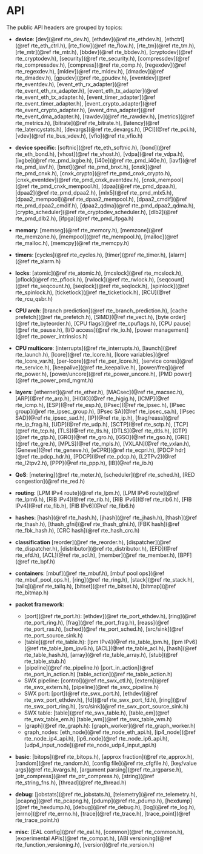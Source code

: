 API
===

<!--
  SPDX-License-Identifier: BSD-3-Clause
  Copyright(c) 2013-2017 6WIND S.A.
-->

The public API headers are grouped by topics:

- **device**:
  [dev](@ref rte_dev.h),
  [ethdev](@ref rte_ethdev.h),
  [ethctrl](@ref rte_eth_ctrl.h),
  [rte_flow](@ref rte_flow.h),
  [rte_tm](@ref rte_tm.h),
  [rte_mtr](@ref rte_mtr.h),
  [bbdev](@ref rte_bbdev.h),
  [cryptodev](@ref rte_cryptodev.h),
  [security](@ref rte_security.h),
  [compressdev](@ref rte_compressdev.h),
  [compress](@ref rte_comp.h),
  [regexdev](@ref rte_regexdev.h),
  [mldev](@ref rte_mldev.h),
  [dmadev](@ref rte_dmadev.h),
  [gpudev](@ref rte_gpudev.h),
  [eventdev](@ref rte_eventdev.h),
  [event_eth_rx_adapter](@ref rte_event_eth_rx_adapter.h),
  [event_eth_tx_adapter](@ref rte_event_eth_tx_adapter.h),
  [event_timer_adapter](@ref rte_event_timer_adapter.h),
  [event_crypto_adapter](@ref rte_event_crypto_adapter.h),
  [event_dma_adapter](@ref rte_event_dma_adapter.h),
  [rawdev](@ref rte_rawdev.h),
  [metrics](@ref rte_metrics.h),
  [bitrate](@ref rte_bitrate.h),
  [latency](@ref rte_latencystats.h),
  [devargs](@ref rte_devargs.h),
  [PCI](@ref rte_pci.h),
  [vdev](@ref rte_bus_vdev.h),
  [vfio](@ref rte_vfio.h)

- **device specific**:
  [softnic](@ref rte_eth_softnic.h),
  [bond](@ref rte_eth_bond.h),
  [vhost](@ref rte_vhost.h),
  [vdpa](@ref rte_vdpa.h),
  [ixgbe](@ref rte_pmd_ixgbe.h),
  [i40e](@ref rte_pmd_i40e.h),
  [iavf](@ref rte_pmd_iavf.h),
  [bnxt](@ref rte_pmd_bnxt.h),
  [cnxk](@ref rte_pmd_cnxk.h),
  [cnxk_crypto](@ref rte_pmd_cnxk_crypto.h),
  [cnxk_eventdev](@ref rte_pmd_cnxk_eventdev.h),
  [cnxk_mempool](@ref rte_pmd_cnxk_mempool.h),
  [dpaa](@ref rte_pmd_dpaa.h),
  [dpaa2](@ref rte_pmd_dpaa2.h),
  [mlx5](@ref rte_pmd_mlx5.h),
  [dpaa2_mempool](@ref rte_dpaa2_mempool.h),
  [dpaa2_cmdif](@ref rte_pmd_dpaa2_cmdif.h),
  [dpaa2_qdma](@ref rte_pmd_dpaa2_qdma.h),
  [crypto_scheduler](@ref rte_cryptodev_scheduler.h),
  [dlb2](@ref rte_pmd_dlb2.h),
  [ifpga](@ref rte_pmd_ifpga.h)

- **memory**:
  [memseg](@ref rte_memory.h),
  [memzone](@ref rte_memzone.h),
  [mempool](@ref rte_mempool.h),
  [malloc](@ref rte_malloc.h),
  [memcpy](@ref rte_memcpy.h)

- **timers**:
  [cycles](@ref rte_cycles.h),
  [timer](@ref rte_timer.h),
  [alarm](@ref rte_alarm.h)

- **locks**:
  [atomic](@ref rte_atomic.h),
  [mcslock](@ref rte_mcslock.h),
  [pflock](@ref rte_pflock.h),
  [rwlock](@ref rte_rwlock.h),
  [seqcount](@ref rte_seqcount.h),
  [seqlock](@ref rte_seqlock.h),
  [spinlock](@ref rte_spinlock.h),
  [ticketlock](@ref rte_ticketlock.h),
  [RCU](@ref rte_rcu_qsbr.h)

- **CPU arch**:
  [branch prediction](@ref rte_branch_prediction.h),
  [cache prefetch](@ref rte_prefetch.h),
  [SIMD](@ref rte_vect.h),
  [byte order](@ref rte_byteorder.h),
  [CPU flags](@ref rte_cpuflags.h),
  [CPU pause](@ref rte_pause.h),
  [I/O access](@ref rte_io.h),
  [power management](@ref rte_power_intrinsics.h)

- **CPU multicore**:
  [interrupts](@ref rte_interrupts.h),
  [launch](@ref rte_launch.h),
  [lcore](@ref rte_lcore.h),
  [lcore variables](@ref rte_lcore_var.h),
  [per-lcore](@ref rte_per_lcore.h),
  [service cores](@ref rte_service.h),
  [keepalive](@ref rte_keepalive.h),
  [power/freq](@ref rte_power.h),
  [power/uncore](@ref rte_power_uncore.h),
  [PMD power](@ref rte_power_pmd_mgmt.h)

- **layers**:
  [ethernet](@ref rte_ether.h),
  [MACsec](@ref rte_macsec.h),
  [ARP](@ref rte_arp.h),
  [HIGIG](@ref rte_higig.h),
  [ICMP](@ref rte_icmp.h),
  [ESP](@ref rte_esp.h),
  [IPsec](@ref rte_ipsec.h),
  [IPsec group](@ref rte_ipsec_group.h),
  [IPsec SA](@ref rte_ipsec_sa.h),
  [IPsec SAD](@ref rte_ipsec_sad.h),
  [IP](@ref rte_ip.h),
  [frag/reass](@ref rte_ip_frag.h),
  [UDP](@ref rte_udp.h),
  [SCTP](@ref rte_sctp.h),
  [TCP](@ref rte_tcp.h),
  [TLS](@ref rte_tls.h),
  [DTLS](@ref rte_dtls.h),
  [GTP](@ref rte_gtp.h),
  [GRO](@ref rte_gro.h),
  [GSO](@ref rte_gso.h),
  [GRE](@ref rte_gre.h),
  [MPLS](@ref rte_mpls.h),
  [VXLAN](@ref rte_vxlan.h),
  [Geneve](@ref rte_geneve.h),
  [eCPRI](@ref rte_ecpri.h),
  [PDCP hdr](@ref rte_pdcp_hdr.h),
  [PDCP](@ref rte_pdcp.h),
  [L2TPv2](@ref rte_l2tpv2.h),
  [PPP](@ref rte_ppp.h),
  [IB](@ref rte_ib.h)

- **QoS**:
  [metering](@ref rte_meter.h),
  [scheduler](@ref rte_sched.h),
  [RED congestion](@ref rte_red.h)

- **routing**:
  [LPM IPv4 route](@ref rte_lpm.h),
  [LPM IPv6 route](@ref rte_lpm6.h),
  [RIB IPv4](@ref rte_rib.h),
  [RIB IPv6](@ref rte_rib6.h),
  [FIB IPv4](@ref rte_fib.h),
  [FIB IPv6](@ref rte_fib6.h)

- **hashes**:
  [hash](@ref rte_hash.h),
  [jhash](@ref rte_jhash.h),
  [thash](@ref rte_thash.h),
  [thash_gfni](@ref rte_thash_gfni.h),
  [FBK hash](@ref rte_fbk_hash.h),
  [CRC hash](@ref rte_hash_crc.h)

- **classification**
  [reorder](@ref rte_reorder.h),
  [dispatcher](@ref rte_dispatcher.h),
  [distributor](@ref rte_distributor.h),
  [EFD](@ref rte_efd.h),
  [ACL](@ref rte_acl.h),
  [member](@ref rte_member.h),
  [BPF](@ref rte_bpf.h)

- **containers**:
  [mbuf](@ref rte_mbuf.h),
  [mbuf pool ops](@ref rte_mbuf_pool_ops.h),
  [ring](@ref rte_ring.h),
  [stack](@ref rte_stack.h),
  [tailq](@ref rte_tailq.h),
  [bitset](@ref rte_bitset.h),
  [bitmap](@ref rte_bitmap.h)

- **packet framework**:
  * [port](@ref rte_port.h):
    [ethdev](@ref rte_port_ethdev.h),
    [ring](@ref rte_port_ring.h),
    [frag](@ref rte_port_frag.h),
    [reass](@ref rte_port_ras.h),
    [sched](@ref rte_port_sched.h),
    [src/sink](@ref rte_port_source_sink.h)
  * [table](@ref rte_table.h):
    [lpm IPv4](@ref rte_table_lpm.h),
    [lpm IPv6](@ref rte_table_lpm_ipv6.h),
    [ACL](@ref rte_table_acl.h),
    [hash](@ref rte_table_hash.h),
    [array](@ref rte_table_array.h),
    [stub](@ref rte_table_stub.h)
  * [pipeline](@ref rte_pipeline.h)
    [port_in_action](@ref rte_port_in_action.h)
    [table_action](@ref rte_table_action.h)
  * SWX pipeline:
    [control](@ref rte_swx_ctl.h),
    [extern](@ref rte_swx_extern.h),
    [pipeline](@ref rte_swx_pipeline.h)
  * SWX port:
    [port](@ref rte_swx_port.h),
    [ethdev](@ref rte_swx_port_ethdev.h),
    [fd](@ref rte_swx_port_fd.h),
    [ring](@ref rte_swx_port_ring.h),
    [src/sink](@ref rte_swx_port_source_sink.h)
  * SWX table:
    [table](@ref rte_swx_table.h),
    [table_em](@ref rte_swx_table_em.h)
    [table_wm](@ref rte_swx_table_wm.h)
  * [graph](@ref rte_graph.h):
    [graph_worker](@ref rte_graph_worker.h)
  * graph_nodes:
    [eth_node](@ref rte_node_eth_api.h),
    [ip4_node](@ref rte_node_ip4_api.h),
    [ip6_node](@ref rte_node_ip6_api.h),
    [udp4_input_node](@ref rte_node_udp4_input_api.h)

- **basic**:
  [bitops](@ref rte_bitops.h),
  [approx fraction](@ref rte_approx.h),
  [random](@ref rte_random.h),
  [config file](@ref rte_cfgfile.h),
  [key/value args](@ref rte_kvargs.h),
  [argument parsing](@ref rte_argparse.h),
  [ptr_compress](@ref rte_ptr_compress.h),
  [string](@ref rte_string_fns.h),
  [thread](@ref rte_thread.h)

- **debug**:
  [jobstats](@ref rte_jobstats.h),
  [telemetry](@ref rte_telemetry.h),
  [pcapng](@ref rte_pcapng.h),
  [pdump](@ref rte_pdump.h),
  [hexdump](@ref rte_hexdump.h),
  [debug](@ref rte_debug.h),
  [log](@ref rte_log.h),
  [errno](@ref rte_errno.h),
  [trace](@ref rte_trace.h),
  [trace_point](@ref rte_trace_point.h)

- **misc**:
  [EAL config](@ref rte_eal.h),
  [common](@ref rte_common.h),
  [experimental APIs](@ref rte_compat.h),
  [ABI versioning](@ref rte_function_versioning.h),
  [version](@ref rte_version.h)
